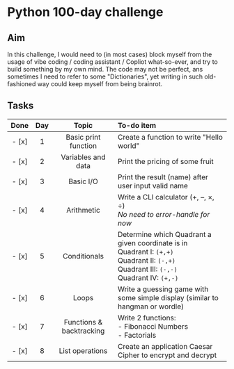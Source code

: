 # Python 100-day challenge
## Aim
In this challenge, I would need to (in most cases) block myself from the usage of vibe coding / coding assistant / Copliot what-so-ever, and try to build something by my own mind. The code may not be perfect, ans sometimes I need to refer to some "Dictionaries", yet writing in such old-fashioned way could keep myself from being brainrot.

## Tasks
| Done | Day | Topic | To-do item |
| :---: | :---: | :---: | :--- |
| - [x] | 1 | Basic print function | Create a function to write "Hello world" |
| - [x] | 2 | Variables and data | Print the pricing of some fruit |
| - [x] | 3 | Basic I/O | Print the result (name) after user input valid name |
| - [x] | 4 | Arithmetic | Write a CLI calculator (+, –, ×, ÷) <br> *No need to error-handle for now*|
| - [x] | 5 | Conditionals | Determine which Quadrant a given coordinate is in<br>Quadrant I: `(+,+)`<br>Quadrant II: `(-,+)`<br>Quadrant III: `(-,-)`<br>Quadrant IV: `(+,-)` |
| - [x] | 6 | Loops | Write a guessing game with some simple display (similar to hangman or wordle) |
| - [x] | 7 | Functions & backtracking | Write 2 functions:<br>- Fibonacci Numbers<br>- Factorials |
| - [x] | 8 | List operations | Create an application Caesar Cipher to encrypt and decrypt |